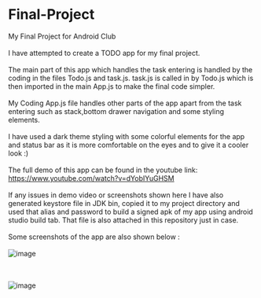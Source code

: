 # Final-Project
My Final Project for Android Club
\
\
I have attempted to create a TODO app for my final project.
\
\
The main part of this app which handles the task entering is handled by the coding in the files Todo.js and task.js. task.js is called in by Todo.js which is then imported in the main App.js to make the final code simpler.
\
\
My Coding App.js file handles other parts of the app apart from the task entering such as stack,bottom drawer navigation and some styling elements.
\
\
I have used a dark theme styling with some colorful elements for the app and status bar as it is more comfortable on the eyes and to give it a cooler look :)
\
\
The full demo of this app can be found in the youtube link: https://www.youtube.com/watch?v=dYobIYuGHSM
\
\
If any issues in demo video or screenshots shown here I have also  generated keystore file in JDK bin, copied it to my project directory and used that alias and password to build a signed apk of my app using android studio build tab. That file is also attached in this repository just in case.
\
\
Some screenshots of the app are also shown below :
\
\
![image](https://user-images.githubusercontent.com/84237347/126030064-b21a7925-3e62-4061-aed1-4616f9a84bb7.png)

\
\
![image](https://user-images.githubusercontent.com/84237347/126030077-0f401771-4b53-46bd-9429-fc950ec114e7.png)


